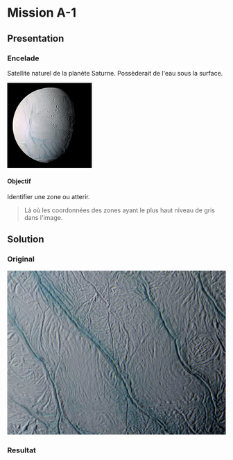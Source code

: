 # Mission A-1

## Presentation

### Encelade

Satellite naturel de la planète Saturne.
Possèderait de l'eau sous la surface.

![Encelade](img/Encelade.jpg)

#### Objectif 
Identifier une zone ou atterir.

> Là où les coordonnées des zones ayant le plus haut niveau de gris dans l'image.

## Solution

### Original

![Original](img/Encelade_surface.jpg)

### Resultat